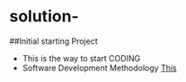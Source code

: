 # solution-
##Initial starting Project
- This is the way to start CODING
- Software Development Methodology 
[This](https://github.com/Prakashghadage/General-/blob/main/usingforms/src/App.js)

